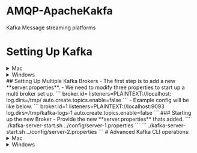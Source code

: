 # AMQP-ApacheKakfa
Kafka Message streaming platforms


# Setting Up Kafka
<details><summary>Mac</summary>
<p>
- Make sure you are navigated inside the bin directory.
# Start Zookeeper and Kafka Broker
-   Start up the Zookeeper.
```
./zookeeper-server-start.sh ../config/zookeeper.properties
```
- Add the below properties in the server.properties
```
listeners=PLAINTEXT://localhost:9092
auto.create.topics.enable=false
```
-   Start up the Kafka Broker
```
./kafka-server-start.sh ../config/server.properties
```
## How to create a topic ?
```
./kafka-topics.sh --create --topic test-topic -zookeeper localhost:2181 --replication-factor 1 --partitions 4
```
## How to instantiate a Console Producer?
### Without Key
```
./kafka-console-producer.sh --broker-list localhost:9092 --topic test-topic
```
### With Key
```
./kafka-console-producer.sh --broker-list localhost:9092 --topic test-topic --property "key.separator=-" --property "parse.key=true"
```
## How to instantiate a Console Consumer?
### Without Key
```
./kafka-console-consumer.sh --bootstrap-server localhost:9092 --topic test-topic --from-beginning
```
### With Key
```
./kafka-console-consumer.sh --bootstrap-server localhost:9092 --topic test-topic --from-beginning -property "key.separator= - " --property "print.key=true"
```
### With Consumer Group
```
./kafka-console-consumer.sh --bootstrap-server localhost:9092 --topic test-topic --group <group-name>
```
</p>
</details>
<details><summary>Windows</summary>
<p>
- Make sure you are inside the **bin/windows** directory.
## Start Zookeeper and Kafka Broker
-   Start up the Zookeeper.
```
zookeeper-server-start.bat ..\..\config\zookeeper.properties
```
-   Start up the Kafka Broker.
```
kafka-server-start.bat ..\..\config\server.properties
```
## How to create a topic ?
```
kafka-topics.bat --create --topic test-topic -zookeeper localhost:2181 --replication-factor 1 --partitions 4
```
## How to instantiate a Console Producer?
### Without Key
```
kafka-console-producer.bat --broker-list localhost:9092 --topic test-topic
```
### With Key
```
kafka-console-producer.bat --broker-list localhost:9092 --topic test-topic --property "key.separator=-" --property "parse.key=true"
```
## How to instantiate a Console Consumer?
### Without Key
```
kafka-console-consumer.bat --bootstrap-server localhost:9092 --topic test-topic --from-beginning
```
### With Key
```
kafka-console-consumer.bat --bootstrap-server localhost:9092 --topic test-topic --from-beginning -property "key.separator= - " --property "print.key=true"
```
### With Consumer Group
```
kafka-console-consumer.bat --bootstrap-server localhost:9092 --topic test-topic --group <group-name>
```
</p>
</details>
## Setting Up Multiple Kafka Brokers
- The first step is to add a new **server.properties**.
- We need to modify three properties to start up a multi broker set up.
```
broker.id=<unique-broker-d>
listeners=PLAINTEXT://localhost:<unique-port>
log.dirs=/tmp/<unique-kafka-folder>
auto.create.topics.enable=false
```
- Example config will be like below.
```
broker.id=1
listeners=PLAINTEXT://localhost:9093
log.dirs=/tmp/kafka-logs-1
auto.create.topics.enable=false
```
### Starting up the new Broker
- Provide the new **server.properties** thats added.
```
./kafka-server-start.sh ../config/server-1.properties
```
```
./kafka-server-start.sh ../config/server-2.properties
```
# Advanced Kafka CLI operations:
<details><summary>Mac</summary>
<p>
## List the topics in a cluster
```
./kafka-topics.sh --zookeeper localhost:2181 --list
```
## Describe topic
- The below command can be used to describe all the topics.
```
./kafka-topics.sh --zookeeper localhost:2181 --describe
```
- The below command can be used to describe a specific topic.
```
./kafka-topics.sh --zookeeper localhost:2181 --describe --topic <topic-name>
```
## Alter the min insync replica
```
./kafka-topics.sh --alter --zookeeper localhost:2181 --topic library-events --config min.insync.replicas=2
```
## Delete a topic
```
./kafka-topics.sh --zookeeper localhost:2181 --delete --topic test-topic
```
## How to view consumer groups
```
./kafka-consumer-groups.sh --bootstrap-server localhost:9092 --list
```
### Consumer Groups and their Offset
```
./kafka-consumer-groups.sh --bootstrap-server localhost:9092 --describe --group console-consumer-27773
```
## Viewing the Commit Log
```
./kafka-run-class.sh kafka.tools.DumpLogSegments --deep-iteration --files /tmp/kafka-logs/test-topic-0/00000000000000000000.log
```
## Setting the Minimum Insync Replica
```
./kafka-configs.sh --alter --zookeeper localhost:2181 --entity-type topics --entity-name test-topic --add-config min.insync.replicas=2
```
</p>
</details>
<details><summary>Windows</summary>
<p>
- Make sure you are inside the **bin/windows** directory.
## List the topics in a cluster
```
kafka-topics.bat --zookeeper localhost:2181 --list
```
## Describe topic
- The below command can be used to describe all the topics.
```
kafka-topics.bat --zookeeper localhost:2181 --describe
```
- The below command can be used to describe a specific topic.
```
kafka-topics.bat --zookeeper localhost:2181 --describe --topic <topic-name>
```
## Alter the min insync replica
```
kafka-topics.bat --alter --zookeeper localhost:2181 --topic library-events --config min.insync.replicas=2
```
## Delete a topic
```
kafka-topics.bat --zookeeper localhost:2181 --delete --topic <topic-name>
```
## How to view consumer groups
```
kafka-consumer-groups.bat --bootstrap-server localhost:9092 --list
```
### Consumer Groups and their Offset
```
kafka-consumer-groups.bat --bootstrap-server localhost:9092 --describe --group console-consumer-27773
```
## Viewing the Commit Log
```
kafka-run-class.bat kafka.tools.DumpLogSegments --deep-iteration --files /tmp/kafka-logs/test-topic-0/00000000000000000000.log
```
</p>
</details>
